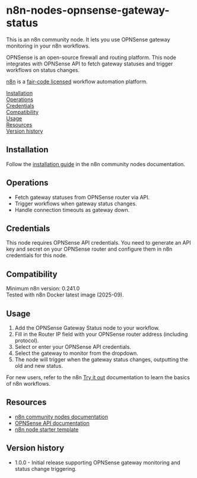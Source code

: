 # n8n-nodes-opnsense-gateway-status

This is an n8n community node. It lets you use OPNSense gateway monitoring in your n8n workflows.

OPNSense is an open-source firewall and routing platform. This node integrates with OPNSense API to fetch gateway statuses and trigger workflows on status changes.

[n8n](https://n8n.io/) is a [fair-code licensed](https://docs.n8n.io/reference/license/) workflow automation platform.

[Installation](#installation)  
[Operations](#operations)  
[Credentials](#credentials)  
[Compatibility](#compatibility)  
[Usage](#usage)  
[Resources](#resources)  
[Version history](#version-history)  

## Installation

Follow the [installation guide](https://docs.n8n.io/integrations/community-nodes/installation/) in the n8n community nodes documentation.

## Operations

- Fetch gateway statuses from OPNSense router via API.
- Trigger workflows when gateway status changes.
- Handle connection timeouts as gateway down.

## Credentials

This node requires OPNSense API credentials. You need to generate an API key and secret on your OPNSense router and configure them in n8n credentials for this node.

## Compatibility

Minimum n8n version: 0.241.0  
Tested with n8n Docker latest image (2025-09).  

## Usage

1. Add the OPNSense Gateway Status node to your workflow.
2. Fill in the Router IP field with your OPNSense router address (including protocol).
3. Select or enter your OPNSense API credentials.
4. Select the gateway to monitor from the dropdown.
5. The node will trigger when the gateway status changes, outputting the old and new status.

For new users, refer to the n8n [Try it out](https://docs.n8n.io/try-it-out/) documentation to learn the basics of n8n workflows.

## Resources

* [n8n community nodes documentation](https://docs.n8n.io/integrations/#community-nodes)  
* [OPNSense API documentation](https://docs.opnsense.org/development/how-tos/api.html)  
* [n8n node starter template](https://github.com/n8n-io/n8n-nodes-starter)

## Version history

- 1.0.0 - Initial release supporting OPNSense gateway monitoring and status change triggering.
